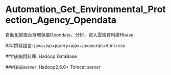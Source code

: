 # Automation_Get_Environmental_Protection_Agency_Opendata
自動化抓取台灣環保屬Opendata、分析、寫入雲端資料庫Hbase

###撰寫語言: java+jsp+jquery+ajax+javascript+html+css

###後端資料庫: Hadoop DataBase

###後端server: Hadoop2.6.0+ Tomcat server

